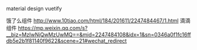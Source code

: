 material design
vuetify


饿了么组件
http://www.10tiao.com/html/184/201611/2247484467/1.html
滴滴组件
https://mp.weixin.qq.com/s?__biz=MzIwNjQwMzUwMQ==&mid=2247484108&idx=1&sn=0346a0f1fc16ffdb5e2b1f81140f9622&scene=21#wechat_redirect
